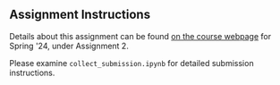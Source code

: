 ## Assignment Instructions
Details about this assignment can be found [on the course webpage](https://courses.cs.washington.edu/courses/cse455/24sp/assignments/) for Spring '24, under Assignment 2.


Please examine `collect_submission.ipynb` for detailed submission instructions.